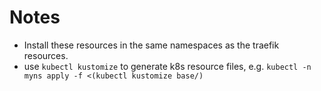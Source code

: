 # Notes
- Install these resources in the same namespaces as the traefik resources.
- use `kubectl kustomize` to generate k8s resource files, e.g.
  `kubectl -n myns apply -f <(kubectl kustomize base/)`

